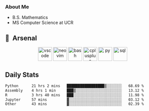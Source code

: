 ### About Me

- B.S. Mathematics
- MS Computer Science at UCR

<h2> 🚀 &nbsp;Arsenal</h2>

<p align="center">

<img src="https://cdn.jsdelivr.net/gh/devicons/devicon/icons/vscode/vscode-original.svg" alt="vscode" width="45" height="45"/>
<img src="https://cdn.jsdelivr.net/gh/devicons/devicon@latest/icons/neovim/neovim-original.svg" alt="neovim" width = "45" height = "45"/>
  
<img src="https://cdn.jsdelivr.net/gh/devicons/devicon/icons/bash/bash-original.svg" alt="bash" width="45" height="45"/>
<img src="https://cdn.jsdelivr.net/gh/devicons/devicon@latest/icons/cplusplus/cplusplus-original.svg" alt="cplusplus" width = "45" height = "45"/>
<img src="https://cdn.jsdelivr.net/gh/devicons/devicon@latest/icons/python/python-plain.svg" alt="py" width = "45" height = "45" />

<img src="https://cdn.jsdelivr.net/gh/devicons/devicon@latest/icons/azuresqldatabase/azuresqldatabase-original.svg" alt="sql" width = "45" height = "45"/>
          
</p>

## Daily Stats

<!--START_SECTION:waka-->

```txt
Python      21 hrs 2 mins   █████████████████▒░░░░░░░   68.69 %
Assembly    4 hrs 1 min     ███▒░░░░░░░░░░░░░░░░░░░░░   13.12 %
R           3 hrs 40 mins   ███░░░░░░░░░░░░░░░░░░░░░░   11.98 %
Jupyter     57 mins         ▓░░░░░░░░░░░░░░░░░░░░░░░░   03.12 %
Other       43 mins         ▓░░░░░░░░░░░░░░░░░░░░░░░░   02.39 %
```

<!--END_SECTION:waka-->
